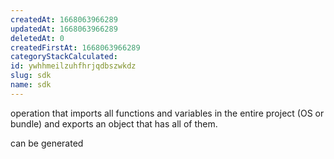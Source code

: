 ```yaml
---
createdAt: 1668063966289
updatedAt: 1668063966289
deletedAt: 0
createdFirstAt: 1668063966289
categoryStackCalculated: 
id: ywhhmeilzuhfhrjqdbszwkdz
slug: sdk
name: sdk
---
```


operation that imports all functions and variables in the entire project (OS or bundle) and exports an object that has all of them.

can be generated

